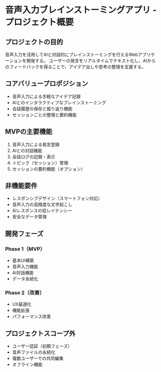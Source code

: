 # 音声入力ブレインストーミングアプリ - プロジェクト概要

## プロジェクトの目的
音声入力を活用してAIと対話的にブレインストーミングを行えるWebアプリケーションを開発する。
ユーザーの発言をリアルタイムでテキスト化し、AIからのフィードバックを得ることで、アイデア出しや思考の整理を支援する。

## コアバリュープロポジション
- 音声入力による手軽なアイデア記録
- AIとのインタラクティブなブレインストーミング
- 会話履歴の保存と振り返り機能
- セッションごとの整理と要約機能

## MVPの主要機能
1. 音声入力による発言登録
2. AIとの対話機能
3. 会話ログの記録・表示
4. トピック（セッション）管理
5. セッションの要約機能（オプション）

## 非機能要件
- レスポンシブデザイン（スマートフォン対応）
- 音声入力の高精度な文字起こし
- AIレスポンスの低レイテンシー
- 安全なデータ管理

## 開発フェーズ
### Phase 1（MVP）
- 基本UI構築
- 音声入力機能
- AI対話機能
- データ永続化

### Phase 2（改善）
- UX最適化
- 機能拡張
- パフォーマンス改善

## プロジェクトスコープ外
- ユーザー認証（初期フェーズ）
- 音声ファイルの永続化
- 複数ユーザーでの共同編集
- オフライン機能
